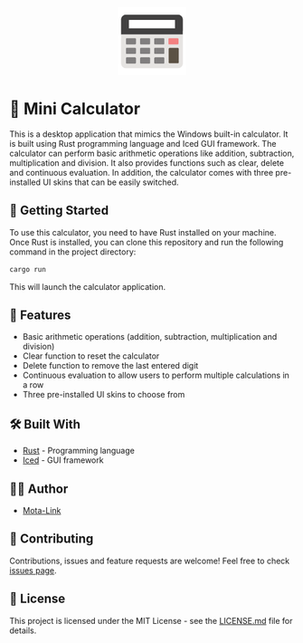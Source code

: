 <div align="center">

<img src="src/icon.png" width=120px>

</div>

# 🧮 Mini Calculator

This is a desktop application that mimics the Windows built-in calculator. It is built using Rust programming language and Iced GUI framework. The calculator can perform basic arithmetic operations like addition, subtraction, multiplication and division. It also provides functions such as clear, delete and continuous evaluation. In addition, the calculator comes with three pre-installed UI skins that can be easily switched.

## 🚀 Getting Started

To use this calculator, you need to have Rust installed on your machine. Once Rust is installed, you can clone this repository and run the following command in the project directory:

```bash
cargo run
```

This will launch the calculator application.

## 📝 Features

- Basic arithmetic operations (addition, subtraction, multiplication and division)
- Clear function to reset the calculator
- Delete function to remove the last entered digit
- Continuous evaluation to allow users to perform multiple calculations in a row
- Three pre-installed UI skins to choose from

## 🛠️ Built With

- [Rust](https://www.rust-lang.org/) - Programming language
- [Iced](https://github.com/hecrj/iced) - GUI framework

## 👨‍💻 Author

- [Mota-Link](https://github.com/Mota-Link)

## 🤝 Contributing

Contributions, issues and feature requests are welcome! Feel free to check [issues page](https://github.com/Mota-Link/mini-calculator/issues).

## 📝 License

This project is licensed under the MIT License - see the [LICENSE.md](LICENSE.md) file for details.
